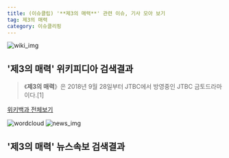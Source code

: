 ```yaml
---
title: (이슈클립) '**제3의 매력**' 관련 이슈, 기사 모아 보기
tag: 제3의 매력
category: 이슈클리핑
---
```

![wiki_img](https://user-images.githubusercontent.com/42597476/44503234-41136a80-a6d0-11e8-9071-6fc6418eafe4.png)
## **'**제3의 매력**'** 위키피디아 검색결과
>《**제3의 매력**》은 2018년 9월 28일부터 JTBC에서 방영중인 JTBC 금토드라마이다.[1]

<a href="https://ko.wikipedia.org/wiki/제3의 매력" target="_blank">위키백과 전체보기</a>

![wordcloud](https://s3.ap-northeast-2.amazonaws.com/lyrics101-wordcloud/2018-09-29-1538181164.png)
![news_img](https://user-images.githubusercontent.com/42597476/44507050-1206f400-a6e4-11e8-8d98-7ffbfebb353f.png)
## **'**제3의 매력**'** 뉴스속보 검색결과

